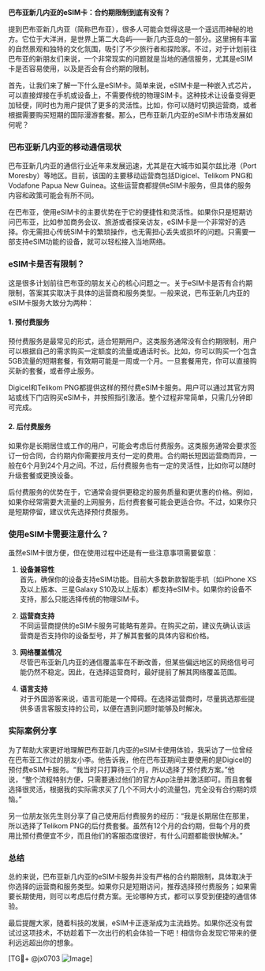 **巴布亚新几内亚的eSIM卡：合约期限制到底有没有？**

提到巴布亚新几内亚（简称巴布亚），很多人可能会觉得这是一个遥远而神秘的地方。它位于大洋洲，是世界上第二大岛屿——新几内亚岛的一部分。这里拥有丰富的自然景观和独特的文化氛围，吸引了不少旅行者和探险家。不过，对于计划前往巴布亚的新朋友们来说，一个非常现实的问题就是当地的通信服务，尤其是eSIM卡是否容易使用，以及是否会有合约期的限制。

首先，让我们来了解一下什么是eSIM卡。简单来说，eSIM卡是一种嵌入式芯片，可以直接焊接在手机或设备上，不需要传统的物理SIM卡。这种技术让设备变得更加轻便，同时也为用户提供了更多的灵活性。比如，你可以随时切换运营商，或者根据需要购买短期的国际漫游套餐。那么，巴布亚新几内亚的eSIM卡市场发展如何呢？

### 巴布亚新几内亚的移动通信现状

巴布亚新几内亚的通信行业近年来发展迅速，尤其是在大城市如莫尔兹比港（Port Moresby）等地区。目前，该国的主要移动运营商包括Digicel、Telikom PNG和Vodafone Papua New Guinea。这些运营商都提供eSIM卡服务，但具体的服务内容和政策可能会有所不同。

在巴布亚，使用eSIM卡的主要优势在于它的便捷性和灵活性。如果你只是短期访问巴布亚，比如参加商务会议、旅游或者探亲访友，eSIM卡是一个非常好的选择。你无需担心传统SIM卡的繁琐操作，也无需担心丢失或损坏的问题。只需要一部支持eSIM功能的设备，就可以轻松接入当地网络。

### eSIM卡是否有限制？

这是很多计划前往巴布亚的朋友关心的核心问题之一。关于eSIM卡是否有合约期限制，答案其实取决于具体的运营商和服务类型。一般来说，巴布亚新几内亚的eSIM卡服务大致分为两种：

#### 1. **预付费服务**
   预付费服务是最常见的形式，适合短期用户。这类服务通常没有合约期限制，用户可以根据自己的需求购买一定额度的流量或通话时长。比如，你可以购买一个包含5GB流量的短期套餐，有效期可能是一周或一个月。一旦套餐用完，你可以直接购买新的套餐，或者停止服务。

   Digicel和Telikom PNG都提供这样的预付费eSIM卡服务。用户可以通过其官方网站或线下门店购买eSIM卡，并按照指引激活。整个过程非常简单，只需几分钟即可完成。

#### 2. **后付费服务**
   如果你是长期居住或工作的用户，可能会考虑后付费服务。这类服务通常会要求签订一份合同，合约期内你需要按月支付一定的费用。合约期长短因运营商而异，一般在6个月到24个月之间。不过，后付费服务也有一定的灵活性，比如你可以随时升级套餐或更换设备。

   后付费服务的优势在于，它通常会提供更稳定的服务质量和更优惠的价格。例如，如果你经常需要大流量的上网服务，后付费套餐可能会更适合你。不过，如果你只是短期停留，建议优先选择预付费服务。

### 使用eSIM卡需要注意什么？

虽然eSIM卡很方便，但在使用过程中还是有一些注意事项需要留意：

1. **设备兼容性**  
   首先，确保你的设备支持eSIM功能。目前大多数新款智能手机（如iPhone XS及以上版本、三星Galaxy S10及以上版本）都支持eSIM卡。如果你的设备不支持，那么只能选择传统的物理SIM卡。

2. **运营商支持**  
   不同运营商提供的eSIM卡服务可能略有差异。在购买之前，建议先确认该运营商是否支持你的设备型号，并了解其套餐的具体内容和价格。

3. **网络覆盖情况**  
   尽管巴布亚新几内亚的通信覆盖率在不断改善，但某些偏远地区的网络信号可能仍然不稳定。因此，在选择运营商时，最好提前了解其网络覆盖范围。

4. **语言支持**  
   对于外国游客来说，语言可能是一个障碍。在选择运营商时，尽量挑选那些提供多语言客服支持的公司，以便在遇到问题时能够及时解决。

### 实际案例分享

为了帮助大家更好地理解巴布亚新几内亚的eSIM卡使用体验，我采访了一位曾经在巴布亚工作过的朋友小李。他告诉我，他在巴布亚期间主要使用的是Digicel的预付费eSIM卡服务。“我当时只打算待三个月，所以选择了预付费方案。”他说，“整个流程特别方便，只需要通过他们的官方App注册并激活即可。而且套餐选择很灵活，根据我的实际需求买了几个不同大小的流量包，完全没有合约期的烦恼。”

另一位朋友张先生则分享了自己使用后付费服务的经历：“我是长期居住在那里，所以选择了Telikom PNG的后付费套餐。虽然有12个月的合约期，但每个月的费用比预付费便宜不少，而且他们的客服态度很好，有什么问题都能很快解决。”

### 总结

总的来说，巴布亚新几内亚的eSIM卡服务并没有严格的合约期限制，具体取决于你选择的运营商和服务类型。如果你只是短期访问，推荐选择预付费服务；如果需要长期使用，则可以考虑后付费方案。无论哪种方式，都可以享受到便捷的通信体验。

最后提醒大家，随着科技的发展，eSIM卡正逐渐成为主流趋势。如果你还没有尝试过这项技术，不妨趁着下一次出行的机会体验一下吧！相信你会发现它带来的便利远远超出你的想象。

[TG💪+ @jx0703 ![Image](https://github.com/user-attachments/assets/dbca1d08-cadb-493c-b0ec-ad6f7a83f270)]
